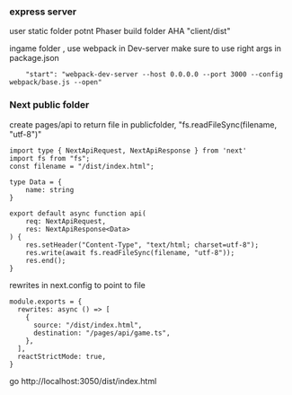 ### express server
user static folder potnt Phaser build folder AHA "client/dist"

ingame folder , use webpack in Dev-server make sure to use right args in package.json
```
    "start": "webpack-dev-server --host 0.0.0.0 --port 3000 --config webpack/base.js --open"
```

### Next public folder
create pages/api to return file in publicfolder, "fs.readFileSync(filename, "utf-8")"
```
import type { NextApiRequest, NextApiResponse } from 'next'
import fs from "fs";
const filename = "/dist/index.html";

type Data = {
    name: string
}

export default async function api(
    req: NextApiRequest,
    res: NextApiResponse<Data>
) {
    res.setHeader("Content-Type", "text/html; charset=utf-8");
    res.write(await fs.readFileSync(filename, "utf-8"));
    res.end();
}
```

rewrites in next.config to point to file

```
module.exports = {
  rewrites: async () => [
    {
      source: "/dist/index.html",
      destination: "/pages/api/game.ts",
    },
  ],
  reactStrictMode: true,
}
```

go http://localhost:3050/dist/index.html